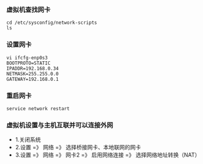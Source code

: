 ### 虚拟机查找网卡
```
cd /etc/sysconfig/network-scripts
ls
```
### 设置网卡
```
vi ifcfg-enp0s3
BOOTPROTO=STATIC
IPADDR=192.168.0.34
NETMASK=255.255.0.0
GATEWAY=192.168.0.1
```
### 重启网卡
```
service network restart
```
### 虚拟机设置与主机互联并可以连接外网
- 1.关闭系统
- 2.设置 =》 网络 =》 选择桥接网卡、本地联网的网卡
- 3.设置 =》 网络 =》 网卡2 =》 启用网络连接 =》 选择网络地址转换（NAT）